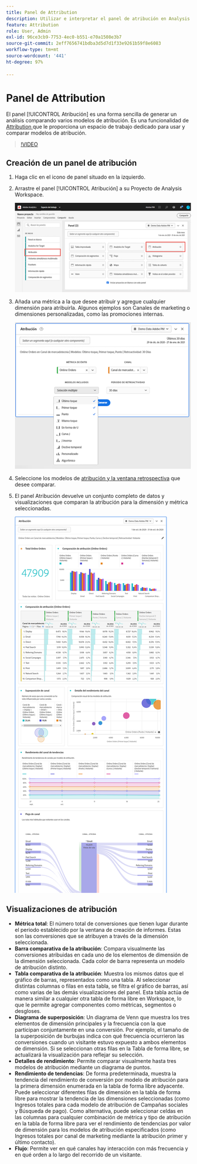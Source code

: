 ```yaml
---
title: Panel de Attribution
description: Utilizar e interpretar el panel de atribución en Analysis Workspace.
feature: Attribution
role: User, Admin
exl-id: 96ce3cb9-7753-4ec0-b551-e70a1508e3b7
source-git-commit: 2eff7656741bdba3d5d7d1f33e9261b59f8e6083
workflow-type: tm+mt
source-wordcount: '441'
ht-degree: 97%

---
```


# Panel de Attribution

El panel [!UICONTROL Atribución] es una forma sencilla de generar un análisis comparando varios modelos de atribución. Es una funcionalidad de [Attribution ](/help/analyze/analysis-workspace/attribution/overview.md) que le proporciona un espacio de trabajo dedicado para usar y comparar modelos de atribución.

>[!VIDEO](https://video.tv.adobe.com/v/23139/?quality=12)

## Creación de un panel de atribución

1. Haga clic en el icono de panel situado en la izquierdo.
1. Arrastre el panel [!UICONTROL Atribución] a su Proyecto de Analysis Workspace.

   ![Nuevo panel de atribución](assets/Attribution_Panel_1.png)

1. Añada una métrica a la que desee atribuir y agregue cualquier dimensión para atribuirla. Algunos ejemplos son Canales de marketing o dimensiones personalizadas, como las promociones internas.

   ![Seleccionar dimensión y métrica](assets/attribution_panel2.png)

1. Seleccione los modelos de [atribución y la ventana retrospectiva](../attribution/models.md) que desee comparar.

1. El panel Atribución devuelve un conjunto completo de datos y visualizaciones que comparan la atribución para la dimensión y métrica seleccionadas.

   ![Visualizaciones de atribución](assets/attr_panel_vizs.png)

## Visualizaciones de atribución

* **Métrica total**: El número total de conversiones que tienen lugar durante el periodo establecido por la ventana de creación de informes. Estas son las conversiones que se atribuyen a través de la dimensión seleccionada.
* **Barra comparativa de la atribución**: Compara visualmente las conversiones atribuidas en cada uno de los elementos de dimensión de la dimensión seleccionada. Cada color de barra representa un modelo de atribución distinto.
* **Tabla comparativa de la atribución**: Muestra los mismos datos que el gráfico de barras, representados como una tabla. Al seleccionar distintas columnas o filas en esta tabla, se filtra el gráfico de barras, así como varias de las demás visualizaciones del panel. Esta tabla actúa de manera similar a cualquier otra tabla de forma libre en Workspace, lo que le permite agregar componentes como métricas, segmentos o desgloses.
* **Diagrama de superposición**: Un diagrama de Venn que muestra los tres elementos de dimensión principales y la frecuencia con la que participan conjuntamente en una conversión. Por ejemplo, el tamaño de la superposición de burbujas indica con qué frecuencia ocurrieron las conversiones cuando un visitante estuvo expuesto a ambos elementos de dimensión. Si se seleccionan otras filas en la Tabla de forma libre, se actualizará la visualización para reflejar su selección.
* **Detalles de rendimiento**: Permite comparar visualmente hasta tres modelos de atribución mediante un diagrama de puntos.
* **Rendimiento de tendencias**: De forma predeterminada, muestra la tendencia del rendimiento de conversión por modelo de atribución para la primera dimensión enumerada en la tabla de forma libre adyacente. Puede seleccionar diferentes filas de dimensión en la tabla de forma libre para mostrar la tendencia de las dimensiones seleccionadas (como Ingresos totales para cada modelo de atribución de Campañas sociales y Búsqueda de pago). Como alternativa, puede seleccionar celdas en las columnas para cualquier combinación de métrica y tipo de atribución en la tabla de forma libre para ver el rendimiento de tendencias por valor de dimensión para los modelos de atribución especificados (como Ingresos totales por canal de marketing mediante la atribución primer y último contacto).
* **Flujo**: Permite ver en qué canales hay interacción con más frecuencia y en qué orden a lo largo del recorrido de un visitante.
